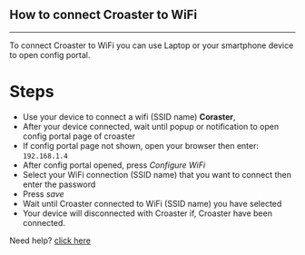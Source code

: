 ## How to connect Croaster to WiFi

___

To connect Croaster to WiFi you can use Laptop or your smartphone device to open config portal.

# Steps
* Use your device to connect a wifi (SSID name) **Coraster**, 
* After your device connected, wait until popup or notification to open config portal page of croaster
* If config portal page not shown, open your browser then enter: `192.168.1.4`
* After config portal opened, press *Configure WiFi* 
* Select your WiFi connection (SSID name) that you want to connect then enter the password
* Press *save*
* Wait until Croaster connected to WiFi (SSID name) you have selected
* Your device will disconnected with Croaster if, Croaster have been connected.

Need help? [click here](mailto:bayyinullah@gmail.org?subject=Help%20and%20Feedback%20Croaster&body=Hello%20Croaster%20dev.%0AI%20need%20help%20for%20%0A%0A%20and%20I%20have%20some%20feedback%20for%0A)
